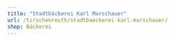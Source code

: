 ```yaml
---
title: "Stadtbäckerei Karl Marschauer"
url: /tirschenreuth/stadtbaeckerei-karl-marschauer/
shop: Bäckerei
---
```

